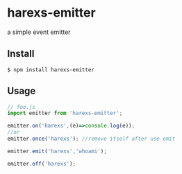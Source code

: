 # harexs-emitter

a simple event emitter

## Install

```
$ npm install harexs-emitter
```

## Usage

```js
// foo.js
import emitter from 'harexs-emitter';

emitter.on('harexs',(e)=>console.log(e));
//or
emitter.once('harexs'); //remove itself after use emit

emitter.emit('harexs','whoami');

emitter.off('harexs');

```